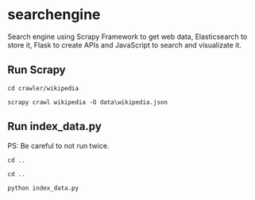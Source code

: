 # searchengine
Search engine using Scrapy Framework to get web data, Elasticsearch to store it, Flask to create APIs and JavaScript to search and visualizate it.

## Run Scrapy
```
cd crawler/wikipedia
```
```
scrapy crawl wikipedia -O data\wikipedia.json
```

## Run index_data.py
PS: Be careful to not run twice.
```
cd ..
```
```
cd ..
```
```
python index_data.py
```
